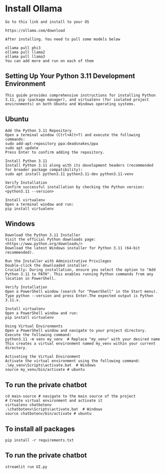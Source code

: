 # Install Ollama

    Go to this link and install to your OS

    https://ollama.com/download

    After installing. You need to pull some models below

    ollama pull phi3
    ollama pull llama2
    ollama pull llama3
    You can add more and run on each of them

## Setting Up Your Python 3.11 Development Environment

    This guide provides comprehensive instructions for installing Python 3.11, pip (package manager), and virtualenv (for isolated project environments) on both Ubuntu and Windows operating systems.

## Ubuntu

    Add the Python 3.11 Repository
    Open a terminal window (Ctrl+Alt+T) and execute the following commands:
    sudo add-apt-repository ppa:deadsnakes/ppa
    sudo apt update
    Press Enter to confirm adding the repository.

    Install Python 3.11
    Install Python 3.11 along with its development headers (recommended for broader package compatibility):
    sudo apt install python3.11 python3.11-dev python3.11-venv

    Verify Installation
    Confirm successful installation by checking the Python version: <python3.11 --version>

    Install virtualenv
    Open a terminal window and run:
    pip install virtualenv

## Windows

    Download the Python 3.11 Installer
    Visit the official Python downloads page: <https://www.python.org/downloads/>
    Download the latest Windows installer for Python 3.11 (64-bit recommended).

    Run the Installer with Administrative Privileges
    Double-click the downloaded installer.
    Crucially: During installation, ensure you select the option to "Add Python 3.11 to PATH". This enables running Python commands from any location in PowerShell.

    Verify Installation
    Open a PowerShell window (search for "PowerShell" in the Start menu).
    Type python --version and press Enter.The expected output is Python 3.11.x.

    Install virtualenv
    Open a PowerShell window and run:
    pip install virtualenv

    Using Virtual Environments
    Open a PowerShell window and navigate to your project directory. Execute the following command:
    python3.11 -m venv my_venv  # Replace "my_venv" with your desired name
    This creates a virtual environment named my_venv within your current directory.

    Activating the Virtual Environment
    Activate the virtual environment using the following command:
    .\my_venv\Scripts\activate.bat  # Windows
    source my_venv/bin/activate # ubuntu

## To run the private chatbot

    cd main-source # navigate to the main source of the project
    # Create virtual environment and activate it
    virtualenv chatbotenv
    .\chatbotenv\Scripts\activate.bat  # Windows
    source chatbotenv/bin/activate # ubuntu

## To install all packages

    pip install -r requirements.txt

## To run the private chatbot

    streamlit run UI.py
